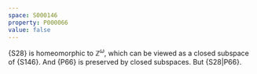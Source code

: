 ```yaml
---
space: S000146
property: P000066
value: false
---
```


{S28} is homeomorphic to $\mathbb Z^\omega$, which can be viewed as a closed subspace of {S146}.
And {P66} is preserved by closed subspaces.
But {S28|P66}.
